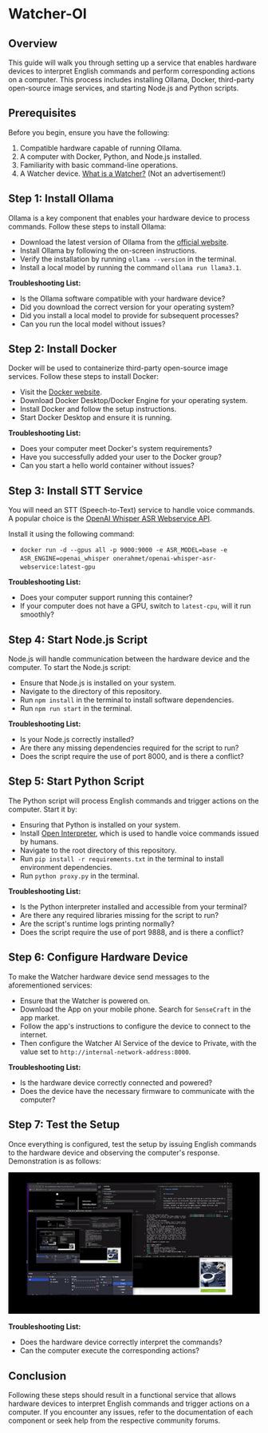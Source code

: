 # Watcher-OI

## Overview

This guide will walk you through setting up a service that enables hardware devices to interpret English commands and perform corresponding actions on a computer. This process includes installing Ollama, Docker, third-party open-source image services, and starting Node.js and Python scripts.

## Prerequisites

Before you begin, ensure you have the following:

1. Compatible hardware capable of running Ollama.
2. A computer with Docker, Python, and Node.js installed.
3. Familiarity with basic command-line operations.
4. A Watcher device. [What is a Watcher?](https://www.seeedstudio.com/watcher) (Not an advertisement!)

## Step 1: Install Ollama

Ollama is a key component that enables your hardware device to process commands. Follow these steps to install Ollama:

- Download the latest version of Ollama from the [official website](https://ollama.com/download).
- Install Ollama by following the on-screen instructions.
- Verify the installation by running `ollama --version` in the terminal.
- Install a local model by running the command `ollama run llama3.1`.

**Troubleshooting List:**

- Is the Ollama software compatible with your hardware device?
- Did you download the correct version for your operating system?
- Did you install a local model to provide for subsequent processes?
- Can you run the local model without issues?

## Step 2: Install Docker

Docker will be used to containerize third-party open-source image services. Follow these steps to install Docker:

- Visit the [Docker website](https://www.docker.com/products/docker-desktop).
- Download Docker Desktop/Docker Engine for your operating system.
- Install Docker and follow the setup instructions.
- Start Docker Desktop and ensure it is running.

**Troubleshooting List:**

- Does your computer meet Docker's system requirements?
- Have you successfully added your user to the Docker group?
- Can you start a hello world container without issues?

## Step 3: Install STT Service

You will need an STT (Speech-to-Text) service to handle voice commands. A popular choice is the [OpenAI Whisper ASR Webservice API](https://github.com/ahmetoner/whisper-asr-webservice).

Install it using the following command:

- `docker run -d --gpus all -p 9000:9000 -e ASR_MODEL=base -e ASR_ENGINE=openai_whisper onerahmet/openai-whisper-asr-webservice:latest-gpu`

**Troubleshooting List:**

- Does your computer support running this container?
- If your computer does not have a GPU, switch to `latest-cpu`, will it run smoothly?

## Step 4: Start Node.js Script

Node.js will handle communication between the hardware device and the computer. To start the Node.js script:

- Ensure that Node.js is installed on your system.
- Navigate to the directory of this repository.
- Run `npm install` in the terminal to install software dependencies.
- Run `npm run start` in the terminal.

**Troubleshooting List:**

- Is your Node.js correctly installed?
- Are there any missing dependencies required for the script to run?
- Does the script require the use of port 8000, and is there a conflict?

## Step 5: Start Python Script

The Python script will process English commands and trigger actions on the computer. Start it by:

- Ensuring that Python is installed on your system.
- Install [Open Interpreter](https://docs.openinterpreter.com/getting-started/introduction), which is used to handle voice commands issued by humans.
- Navigate to the root directory of this repository.
- Run `pip install -r requirements.txt` in the terminal to install environment dependencies.
- Run `python proxy.py` in the terminal.

**Troubleshooting List:**

- Is the Python interpreter installed and accessible from your terminal?
- Are there any required libraries missing for the script to run?
- Are the script's runtime logs printing normally?
- Does the script require the use of port 9888, and is there a conflict?

## Step 6: Configure Hardware Device

To make the Watcher hardware device send messages to the aforementioned services:

- Ensure that the Watcher is powered on.
- Download the App on your mobile phone. Search for `SenseCraft` in the app market.
- Follow the app's instructions to configure the device to connect to the internet.
- Then configure the Watcher AI Service of the device to Private, with the value set to `http://internal-network-address:8000`.

**Troubleshooting List:**

- Is the hardware device correctly connected and powered?
- Does the device have the necessary firmware to communicate with the computer?

## Step 7: Test the Setup

Once everything is configured, test the setup by issuing English commands to the hardware device and observing the computer's response. Demonstration is as follows:

![](./test.gif)

**Troubleshooting List:**

- Does the hardware device correctly interpret the commands?
- Can the computer execute the corresponding actions?

## Conclusion

Following these steps should result in a functional service that allows hardware devices to interpret English commands and trigger actions on a computer. If you encounter any issues, refer to the documentation of each component or seek help from the respective community forums.
